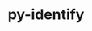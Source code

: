 ---
title: "py-identify"
layout: cache
categories: [package, develop-2023-10-29]
meta: {"versions": ["2.5.24"], "compilers": ["gcc@=11.1.0", "gcc@=11.4.0", "gcc@=9.4.0", "oneapi@=2023.2.0"], "oss": ["ubuntu20.04"], "platforms": ["linux"], "targets": ["neoverse_v1", "ppc64le", "x86_64_v3"], "stacks": ["data-vis-sdk", "e4s", "e4s-neoverse_v1", "e4s-oneapi", "e4s-power", "root"], "num_specs": 7, "num_specs_by_stack": {"e4s-neoverse_v1": 1, "root": 7, "e4s-power": 1, "data-vis-sdk": 1, "e4s": 2, "e4s-oneapi": 2}}
spec_details: [{"hash": "c5u44yg4hglgrixcuhxhfvr3vn6osypg", "compiler": "gcc@=11.4.0", "versions": ["2.5.24"], "os": "ubuntu20.04", "platform": "linux", "target": "neoverse_v1", "variants": ["build_system=python_pip"], "stacks": ["e4s-neoverse_v1", "root"], "size": "-", "tarball": "https://binaries.spack.io/releases/develop-2023-10-29/build_cache/linux-ubuntu20.04-neoverse_v1/gcc-11.4.0/py-identify-2.5.24/linux-ubuntu20.04-neoverse_v1-gcc-11.4.0-py-identify-2.5.24-c5u44yg4hglgrixcuhxhfvr3vn6osypg.spack"}, {"hash": "qd4jtsk2n66i7vn2dt66h2ljvdldn3cv", "compiler": "gcc@=9.4.0", "versions": ["2.5.24"], "os": "ubuntu20.04", "platform": "linux", "target": "ppc64le", "variants": ["build_system=python_pip"], "stacks": ["root", "e4s-power"], "size": "-", "tarball": "https://binaries.spack.io/releases/develop-2023-10-29/build_cache/linux-ubuntu20.04-ppc64le/gcc-9.4.0/py-identify-2.5.24/linux-ubuntu20.04-ppc64le-gcc-9.4.0-py-identify-2.5.24-qd4jtsk2n66i7vn2dt66h2ljvdldn3cv.spack"}, {"hash": "clz6j5ltdbzno45r6yhu5qnps2p3nanj", "compiler": "gcc@=11.1.0", "versions": ["2.5.24"], "os": "ubuntu20.04", "platform": "linux", "target": "x86_64_v3", "variants": ["build_system=python_pip"], "stacks": ["root", "data-vis-sdk"], "size": "-", "tarball": "https://binaries.spack.io/releases/develop-2023-10-29/build_cache/linux-ubuntu20.04-x86_64_v3/gcc-11.1.0/py-identify-2.5.24/linux-ubuntu20.04-x86_64_v3-gcc-11.1.0-py-identify-2.5.24-clz6j5ltdbzno45r6yhu5qnps2p3nanj.spack"}, {"hash": "7dd5q4lcahztpkcw225jbssvi4ttaeys", "compiler": "gcc@=11.4.0", "versions": ["2.5.24"], "os": "ubuntu20.04", "platform": "linux", "target": "x86_64_v3", "variants": ["build_system=python_pip"], "stacks": ["root", "e4s"], "size": "-", "tarball": "https://binaries.spack.io/releases/develop-2023-10-29/build_cache/linux-ubuntu20.04-x86_64_v3/gcc-11.4.0/py-identify-2.5.24/linux-ubuntu20.04-x86_64_v3-gcc-11.4.0-py-identify-2.5.24-7dd5q4lcahztpkcw225jbssvi4ttaeys.spack"}, {"hash": "or3zl3fhbxugbcthnmbm367z34teuelj", "compiler": "gcc@=11.4.0", "versions": ["2.5.24"], "os": "ubuntu20.04", "platform": "linux", "target": "x86_64_v3", "variants": ["build_system=python_pip"], "stacks": ["root", "e4s"], "size": "-", "tarball": "https://binaries.spack.io/releases/develop-2023-10-29/build_cache/linux-ubuntu20.04-x86_64_v3/gcc-11.4.0/py-identify-2.5.24/linux-ubuntu20.04-x86_64_v3-gcc-11.4.0-py-identify-2.5.24-or3zl3fhbxugbcthnmbm367z34teuelj.spack"}, {"hash": "3lk47zv3s44ehuo5u3gp3nkdpi2gbayv", "compiler": "oneapi@=2023.2.0", "versions": ["2.5.24"], "os": "ubuntu20.04", "platform": "linux", "target": "x86_64_v3", "variants": ["build_system=python_pip"], "stacks": ["root", "e4s-oneapi"], "size": "-", "tarball": "https://binaries.spack.io/releases/develop-2023-10-29/build_cache/linux-ubuntu20.04-x86_64_v3/oneapi-2023.2.0/py-identify-2.5.24/linux-ubuntu20.04-x86_64_v3-oneapi-2023.2.0-py-identify-2.5.24-3lk47zv3s44ehuo5u3gp3nkdpi2gbayv.spack"}, {"hash": "jcs4rxqszn4mbh3qpubsa63urxhsda5i", "compiler": "oneapi@=2023.2.0", "versions": ["2.5.24"], "os": "ubuntu20.04", "platform": "linux", "target": "x86_64_v3", "variants": ["build_system=python_pip"], "stacks": ["root", "e4s-oneapi"], "size": "-", "tarball": "https://binaries.spack.io/releases/develop-2023-10-29/build_cache/linux-ubuntu20.04-x86_64_v3/oneapi-2023.2.0/py-identify-2.5.24/linux-ubuntu20.04-x86_64_v3-oneapi-2023.2.0-py-identify-2.5.24-jcs4rxqszn4mbh3qpubsa63urxhsda5i.spack"}]
---